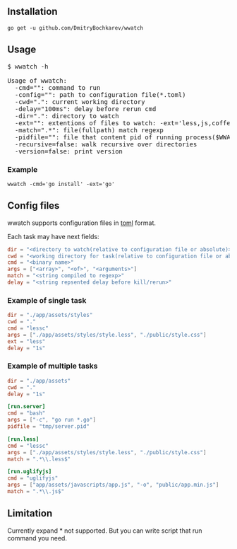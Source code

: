 ## Installation

`go get -u github.com/DmitryBochkarev/wwatch`

## Usage

<pre>
$ wwatch -h

Usage of wwatch:
  -cmd="": command to run
  -config="": path to configuration file(*.toml)
  -cwd=".": current working directory
  -delay="100ms": delay before rerun cmd
  -dir=".": directory to watch
  -ext="": extentions of files to watch: -ext='less,js,coffee'
  -match=".*": file(fullpath) match regexp
  -pidfile="": file that content pid of running process($WWATCH_PID)
  -recursive=false: walk recursive over directories
  -version=false: print version
</pre>

### Example

`wwatch -cmd='go install' -ext='go'`

## Config files

wwatch supports configuration files in [toml](https://github.com/mojombo/toml) format.

Each task may have next fields:

```toml
dir = "<directory to watch(relative to configuration file or absolute)>"
cwd = "<working directory for task(relative to configuration file or absolute)>"
cmd = "<binary name>"
args = ["<array>", "<of>", "<arguments>"]
match = "<string compiled to regexp>"
delay = "<string repsented delay before kill/rerun>"
```

### Example of single task

```toml
dir = "./app/assets/styles"
cwd = "."
cmd = "lessc"
args = ["./app/assets/styles/style.less", "./public/style.css"]
ext = "less"
delay = "1s"
```

### Example of multiple tasks

```toml
dir = "./app/assets"
cwd = "."
delay = "1s"

[run.server]
cmd = "bash"
args = ["-c", "go run *.go"]
pidfile = "tmp/server.pid"

[run.less]
cmd = "lessc"
args = ["./app/assets/styles/style.less", "./public/style.css"]
match = ".*\\.less$"

[run.uglifyjs]
cmd = "uglifyjs"
args = ["app/assets/javascripts/app.js", "-o", "public/app.min.js"]
match = ".*\\.js$"
```

## Limitation

Currently expand * not supported. But you can write script that run command you need.
